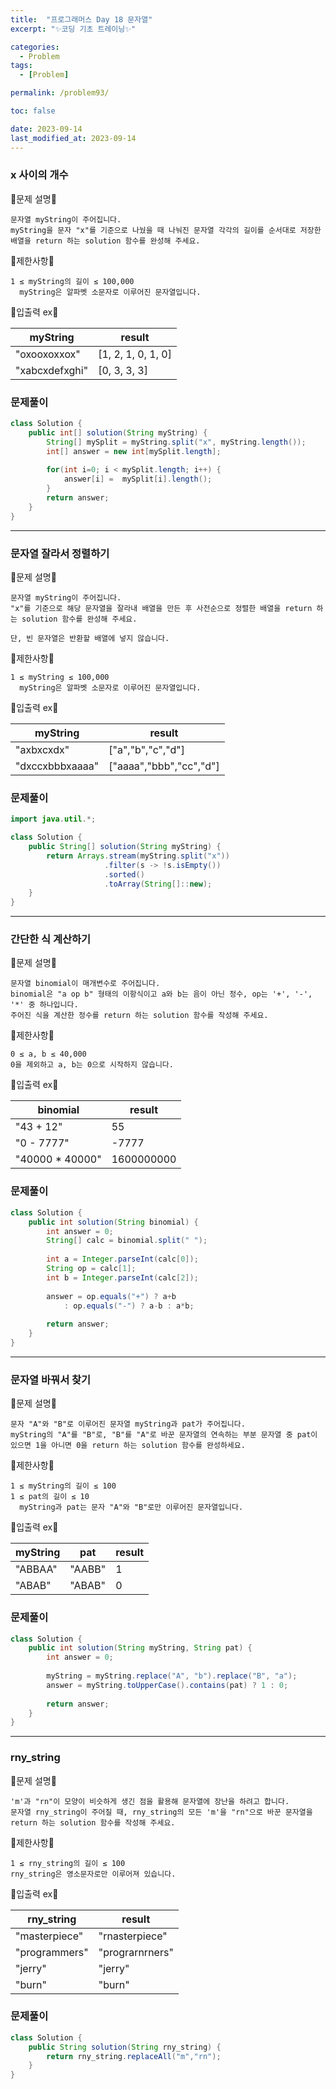```yaml
---
title:  "프로그래머스 Day 18 문자열"
excerpt: "✨코딩 기초 트레이닝✨"

categories:
  - Problem
tags:
  - [Problem]

permalink: /problem93/

toc: false

date: 2023-09-14
last_modified_at: 2023-09-14
---
```


### x 사이의 개수

💫문제 설명💫

```
문자열 myString이 주어집니다.
myString을 문자 "x"를 기준으로 나눴을 때 나눠진 문자열 각각의 길이를 순서대로 저장한 배열을 return 하는 solution 함수를 완성해 주세요.
```

💫제한사항💫

```
1 ≤ myString의 길이 ≤ 100,000
  myString은 알파벳 소문자로 이루어진 문자열입니다.
```

💫입출력 ex💫

|myString|result|
|---|---|
|"oxooxoxxox"|[1, 2, 1, 0, 1, 0]|
|"xabcxdefxghi"|[0, 3, 3, 3]|

### 문제풀이

```java
class Solution {
    public int[] solution(String myString) {
        String[] mySplit = myString.split("x", myString.length());
        int[] answer = new int[mySplit.length];
        
        for(int i=0; i < mySplit.length; i++) {
            answer[i] =  mySplit[i].length();
        }
        return answer;
    }
}
```

<hr>

### 문자열 잘라서 정렬하기

💫문제 설명💫

```
문자열 myString이 주어집니다.
"x"를 기준으로 해당 문자열을 잘라내 배열을 만든 후 사전순으로 정렬한 배열을 return 하는 solution 함수를 완성해 주세요.

단, 빈 문자열은 반환할 배열에 넣지 않습니다.
```

💫제한사항💫

```
1 ≤ myString ≤ 100,000
  myString은 알파벳 소문자로 이루어진 문자열입니다.
```

💫입출력 ex💫

|myString|result|
|---|---|
|"axbxcxdx"|["a","b","c","d"]|
|"dxccxbbbxaaaa"|["aaaa","bbb","cc","d"]|

### 문제풀이

```java
import java.util.*;

class Solution {
    public String[] solution(String myString) {
        return Arrays.stream(myString.split("x"))
                     .filter(s -> !s.isEmpty())
                     .sorted()
                     .toArray(String[]::new);
    }
}
```

<hr>

### 간단한 식 계산하기

💫문제 설명💫

```
문자열 binomial이 매개변수로 주어집니다.
binomial은 "a op b" 형태의 이항식이고 a와 b는 음이 아닌 정수, op는 '+', '-', '*' 중 하나입니다.
주어진 식을 계산한 정수를 return 하는 solution 함수를 작성해 주세요.
```

💫제한사항💫

```
0 ≤ a, b ≤ 40,000
0을 제외하고 a, b는 0으로 시작하지 않습니다.
```

💫입출력 ex💫

|binomial|result|
|---|---|
|"43 + 12"|55|
|"0 - 7777"|-7777|
|"40000 * 40000"|1600000000|

### 문제풀이

```java
class Solution {
    public int solution(String binomial) {
        int answer = 0;
        String[] calc = binomial.split(" ");
        
        int a = Integer.parseInt(calc[0]);
        String op = calc[1];
        int b = Integer.parseInt(calc[2]);
        
        answer = op.equals("+") ? a+b 
            : op.equals("-") ? a-b : a*b;
        
        return answer;
    }
}
```

<hr>

### 문자열 바꿔서 찾기

💫문제 설명💫

```
문자 "A"와 "B"로 이루어진 문자열 myString과 pat가 주어집니다.
myString의 "A"를 "B"로, "B"를 "A"로 바꾼 문자열의 연속하는 부분 문자열 중 pat이 있으면 1을 아니면 0을 return 하는 solution 함수를 완성하세요.
```

💫제한사항💫

```
1 ≤ myString의 길이 ≤ 100
1 ≤ pat의 길이 ≤ 10
  myString과 pat는 문자 "A"와 "B"로만 이루어진 문자열입니다.
```

💫입출력 ex💫

|myString|pat|result|
|---|---|---|
|"ABBAA"|"AABB"|1|
|"ABAB"|"ABAB"|0|

### 문제풀이

```java
class Solution {
    public int solution(String myString, String pat) {
        int answer = 0;
        
        myString = myString.replace("A", "b").replace("B", "a");
        answer = myString.toUpperCase().contains(pat) ? 1 : 0;
        
        return answer;
    }
}
```

<hr>

### rny_string

💫문제 설명💫

```
'm'과 "rn"이 모양이 비슷하게 생긴 점을 활용해 문자열에 장난을 하려고 합니다.
문자열 rny_string이 주어질 때, rny_string의 모든 'm'을 "rn"으로 바꾼 문자열을 return 하는 solution 함수를 작성해 주세요.
```

💫제한사항💫

```
1 ≤ rny_string의 길이 ≤ 100
rny_string은 영소문자로만 이루어져 있습니다.
```

💫입출력 ex💫

|rny_string|result|
|---|---|
|"masterpiece"|"rnasterpiece"|
|"programmers"|"prograrnrners"|
|"jerry"|"jerry"|
|"burn"|"burn"|

### 문제풀이

```java
class Solution {
    public String solution(String rny_string) {
        return rny_string.replaceAll("m","rn");
    }
}
```
